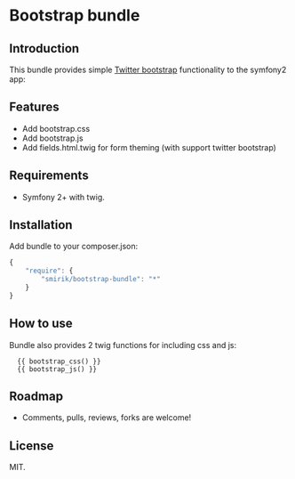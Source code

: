 Bootstrap bundle
================

Introduction
------------

This bundle provides simple [Twitter bootstrap](http://twitter.github.com/bootstrap/) functionality to the symfony2 app:

Features
--------

* Add bootstrap.css 
* Add bootstrap.js
* Add fields.html.twig for form theming (with support twitter bootstrap)

Requirements
------------
* Symfony 2+ with twig.

Installation
------------

Add bundle to your composer.json:

```js
{
    "require": {
        "smirik/bootstrap-bundle": "*"
    }
}
```

How to use
----------

Bundle also provides 2 twig functions for including css and js:

  ```
    {{ bootstrap_css() }}
    {{ bootstrap_js() }}
  ```

Roadmap
-------

* Comments, pulls, reviews, forks are welcome!

License
-------

MIT.

